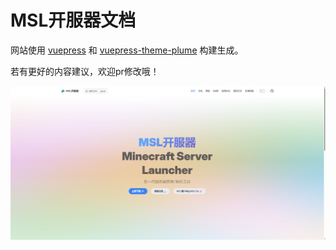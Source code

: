 # MSL开服器文档

网站使用 [vuepress](https://vuepress.vuejs.org/) 和 [vuepress-theme-plume](https://github.com/pengzhanbo/vuepress-theme-plume) 构建生成。

若有更好的内容建议，欢迎pr修改哦！

![](./assets/image-20251013173910118.png)
